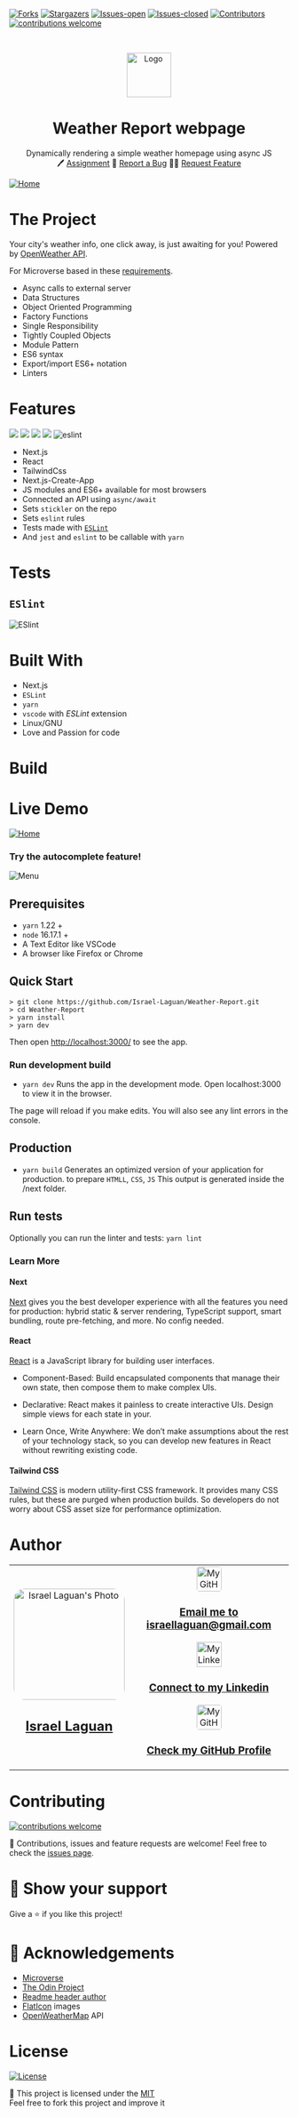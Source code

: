 <!-- PROJECT SHIELDS -->
[![Forks][forks-shield]][forks-url]
[![Stargazers][stars-shield]][stars-url]
[![Issues-open][issues-open-shield]][issues-url]
[![Issues-closed][issues-closed-shield]][issues-url]
[![Contributors][contributors-shield]][contributors-url]
[![contributions welcome][contributions-welcome]][issues-url]

<!-- PROJECT LOGO -->
<br />
<p align="center">
  <a href="https://openweathermap.org/">
    <img src="https://brands.home-assistant.io/_/openweathermap/logo.png" alt="Logo" height="80">
  </a>

  <h1 align="center">
	Weather Report webpage
  </h1>

  <p align="center">
    Dynamically rendering a simple weather homepage using async JS
    <br />
	  🖊️
    <a href="https://www.theodinproject.com/courses/javascript/lessons/weather-app">Assignment</a>
    🐞
    <a href="https://github.com/Israel-Laguan/Weather-Report/issues">Report a Bug</a>
    🙋‍♂️
    <a href="https://github.com/Israel-Laguan/Weather-Report/issues">Request Feature</a>
  </p>
</p>

[![Home](docs/home.png)](http://weather-report-israellaguan.vercel.app/)

# The Project

Your city's weather info, one click away, is just awaiting for you! Powered by [OpenWeather API][openweather].

For Microverse based in these [requirements](https://www.theodinproject.com/courses/javascript/lessons/weather-app).

- Async calls to external server
- Data Structures
- Object Oriented Programming
- Factory Functions
- Single Responsibility
- Tightly Coupled Objects
- Module Pattern
- ES6 syntax
- Export/import ES6+ notation
- Linters

# Features

[![][javascript]][javascript-url] 
[![][react]][next.js-url] 
[![][next.js]][javascript-url] 
[![][tailwindCss]][tailwindCss-url] 
![eslint][]

- Next.js
- React
- TailwindCss
- Next.js-Create-App
- JS modules and ES6+ available for most browsers
- Connected an API using `async/await`
- Sets `stickler` on the repo
- Sets `eslint` rules
- Tests made with [`ESLint`](https://eslint.org/)
- And `jest` and `eslint` to be callable with `yarn`


# Tests

## `ESlint`

![ESlint](docs/lint.png)

# Built With

- Next.js
- `ESLint`
- `yarn`
- `vscode` with _ESLint_ extension
- Linux/GNU
- Love and Passion for code

# Build

# Live Demo

[![Home](docs/home.png)](http://weather-report-israellaguan.vercel.app/)

### Try the autocomplete feature!

![Menu](docs/autocomplete.png)

## Prerequisites

- `yarn` 1.22 +
- `node` 16.17.1 +
- A Text Editor like VSCode
- A browser like Firefox or Chrome

## Quick Start

```
> git clone https://github.com/Israel-Laguan/Weather-Report.git
> cd Weather-Report
> yarn install
> yarn dev
```

Then open [http://localhost:3000/](http://localhost:3000/) to see the app.

### Run development build

- `yarn dev`
Runs the app in the development mode. Open localhost:3000 to view it in the browser.

The page will reload if you make edits. You will also see any lint errors in the console.

## Production

- `yarn build` 
Generates an optimized version of your application for production. to prepare `HTMLL`, `CSS`, `JS` 
This output is generated inside the /next folder.

## Run tests

Optionally you can run the linter and tests: `yarn lint`

### Learn More

#### Next

[Next](https://nextjs.org) gives you the best developer experience with all the features you need for production: hybrid static & server rendering, TypeScript support, smart bundling, route pre-fetching, and more. No config needed.

#### React

[React](https://reactjs.org/) is a JavaScript library for building user interfaces.

- Component-Based:
Build encapsulated components that manage their own state, then compose them to make complex UIs.

- Declarative:
React makes it painless to create interactive UIs. Design simple views for each state in your.

- Learn Once, Write Anywhere:
We don’t make assumptions about the rest of your technology stack, so you can develop new features in React without rewriting existing code.

#### Tailwind CSS

[Tailwind CSS](https://tailwindcss.com/) is modern utility-first CSS framework. It provides many CSS rules, but these are purged when production builds. So developers do not worry about CSS asset size for performance optimization.


# Author

<table style="width:100%">
  <tr>
    <td>
        <div align="center">
            <a href="./docs/img/photo.png" target="_blank" rel="author">
                <img src="https://avatars2.githubusercontent.com/u/36519478?s=460&v=4" style="border-radius: 10%; min-width: 100px;" alt="Israel Laguan's Photo" width="200px">
            </a>
            <h2>
                <a href="https://israel-laguan.github.io/" target="_blank" rel="author">
                    Israel Laguan
                </a>
            </h2>
        </div>
    </td>
    <td>
        <div align="center">
            <a href="mailto:israellaguan@gmail.com" target="_blank" rel="author">
                <img src="https://img.icons8.com/color/48/000000/message-squared.png" style="border-radius: 10%" alt="My GitHub" height="45px">
                <h3>
                    Email me to 
                    <a href="mailto:israellaguan@gmail.com">
                        israellaguan@gmail.com
                    </a>
                </h3>
            </a>
            <a href="https://www.linkedin.com/in/israellaguan/" target="_blank" rel="author">
                <img src="https://img.icons8.com/color/48/000000/linkedin.png" alt="My Linkedin" height="45px">
                <h3>
                    Connect to my Linkedin
                </h3>
            </a>
            <a href="https://github.com/Israel-Laguan" target="_blank" rel="author">
                <img src="https://img.icons8.com/color/48/000000/github--v1.png" 
			style="border-radius: 10%" alt="My GitHub" height="45px"
		>
                <h3>
                    Check my GitHub Profile
                </h3>
            </a>
        </div>
    </td>
  </tr>
</table> 

# Contributing

[![contributions welcome][contributions-welcome]][issues-url]

🤝 Contributions, issues and feature requests are welcome!
Feel free to check the [issues page][issues-url].



# 🤗 Show your support

Give a ⭐️ if you like this project!

# 🏅 Acknowledgements

- [Microverse](https://www.microverse.org/)
- [The Odin Project](https://www.theodinproject.com/)
- [Readme header author](https://github.com/collinsugwu/Microverse201-Enumerable-Methods)
- [FlatIcon](https://www.flaticon.com/) images
- [OpenWeatherMap](https://openweathermap.org/) API

# License

[![License][badge-license]](http://badges.mit-license.org)

📝 This project is licensed under the [MIT](LICENSE)\
Feel free to fork this project and improve it

<!-- MARKDOWN LINKS & IMAGES -->
[contributors-shield]: https://img.shields.io/github/contributors/Israel-Laguan/Weather-Report?style=for-the-badge
[contributors-url]: https://github.com/Israel-Laguan/Weather-Report/graphs/contributors
[forks-shield]: https://img.shields.io/github/forks/Israel-Laguan/Weather-Report?style=for-the-badge
[forks-url]: https://github.com/Israel-Laguan/Weather-Report/network/members
[stars-shield]: https://img.shields.io/github/stars/Israel-Laguan/Weather-Report?style=for-the-badge
[stars-url]: https://github.com/Israel-Laguan/Weather-Report/stargazers
[issues-open-shield]: https://img.shields.io/github/issues/Israel-Laguan/Weather-Report?style=for-the-badge
[issues-closed-shield]: https://img.shields.io/github/issues-closed/Israel-Laguan/Weather-Report?style=for-the-badge
[issues-url]: https://github.com/Israel-Laguan/Weather-Report/issues
[contributions-welcome]: https://img.shields.io/badge/contributions-welcome-brightgreen.svg?style=for-the-badge
[badge-license]: https://img.shields.io/:license-mit-blue.svg?style=for-the-badge
[javascript]: https://img.shields.io/badge/JAVASCRIPT-ES6%2B-F7DF1E?style=for-the-badge&logo=javascript
[react]: https://img.shields.io/badge/React-16+-61DAFB?style=for-the-badge&logo=react
[eslint]: https://img.shields.io/badge/linter-ESLint-4B32C3?style=for-the-badge&logo=eslint
[next.js]: https://img.shields.io/badge/NEXT.JS-V13-000000?style=for-the-badge&logo=next.js
[tailwindCss]: https://img.shields.io/badge/tailwindcss-V3.2.1-9cf?style=for-the-badge&logo=tailwindcss
[openweather]: https://openweathermap.org/
[javascript-url]: https://developer.mozilla.org/en-US/docs/Web/JavaScript
[react-url]: https://reactjs.org/
[next.js-url]: https://nextjs.org/
[tailwindCss-url]: https://tailwindcss.com/
